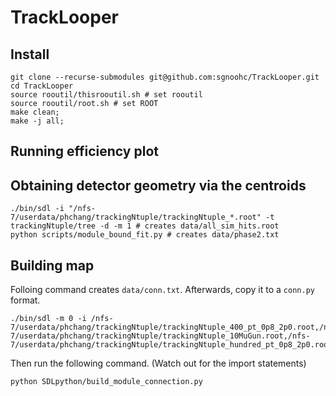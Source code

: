 # TrackLooper

## Install

    git clone --recurse-submodules git@github.com:sgnoohc/TrackLooper.git
    cd TrackLooper
    source rooutil/thisrooutil.sh # set rooutil
    source rooutil/root.sh # set ROOT
    make clean;
    make -j all;

## Running efficiency plot


## Obtaining detector geometry via the centroids

    ./bin/sdl -i "/nfs-7/userdata/phchang/trackingNtuple/trackingNtuple_*.root" -t trackingNtuple/tree -d -m 1 # creates data/all_sim_hits.root
    python scripts/module_bound_fit.py # creates data/phase2.txt

## Building map

Folloing command creates ```data/conn.txt```.  Afterwards, copy it to a ```conn.py``` format.

    ./bin/sdl -m 0 -i /nfs-7/userdata/phchang/trackingNtuple/trackingNtuple_400_pt_0p8_2p0.root,/nfs-7/userdata/phchang/trackingNtuple/trackingNtuple_10MuGun.root,/nfs-7/userdata/phchang/trackingNtuple/trackingNtuple_hundred_pt_0p8_2p0.root

Then run the following command. (Watch out for the import statements)

    python SDLpython/build_module_connection.py

